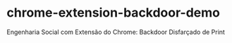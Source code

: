 # chrome-extension-backdoor-demo
Engenharia Social com Extensão do Chrome: Backdoor Disfarçado de Print

